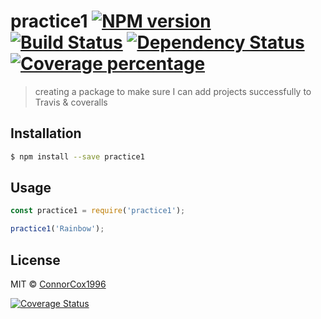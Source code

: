 # practice1 [![NPM version][npm-image]][npm-url] [![Build Status][travis-image]][travis-url] [![Dependency Status][daviddm-image]][daviddm-url] [![Coverage percentage][coveralls-image]][coveralls-url]
> creating a package to make sure I can add projects successfully to Travis &amp; coveralls

## Installation

```sh
$ npm install --save practice1
```

## Usage

```js
const practice1 = require('practice1');

practice1('Rainbow');
```
## License

MIT © [ConnorCox1996]()


[npm-image]: https://badge.fury.io/js/practice1.svg
[npm-url]: https://npmjs.org/package/practice1
[travis-image]: https://travis-ci.org/ConnorCox1996/practice1.svg?branch=master
[travis-url]: https://travis-ci.org/ConnorCox1996/practice1
[daviddm-image]: https://david-dm.org/ConnorCox1996/practice1.svg?theme=shields.io
[daviddm-url]: https://david-dm.org/ConnorCox1996/practice1
[coveralls-image]: https://coveralls.io/repos/ConnorCox1996/practice1/badge.svg
[coveralls-url]: https://coveralls.io/r/ConnorCox1996/practice1
[![Coverage Status](https://coveralls.io/repos/github/ConnorCox1996/Markov-Chain-Monte-Carlo/badge.svg?branch=master)](https://coveralls.io/github/ConnorCox1996/Markov-Chain-Monte-Carlo?branch=master)
